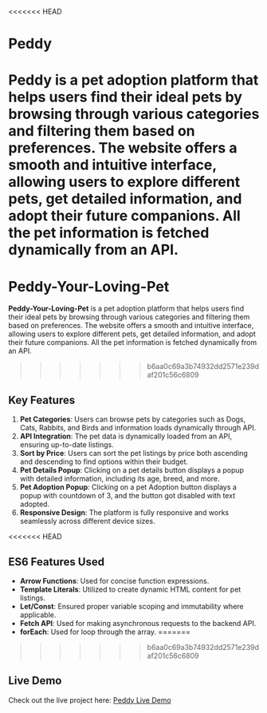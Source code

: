 <<<<<<< HEAD
# Peddy

**Peddy** is a pet adoption platform that helps users find their ideal pets by browsing through various categories and filtering them based on preferences. The website offers a smooth and intuitive interface, allowing users to explore different pets, get detailed information, and adopt their future companions. All the pet information is fetched dynamically from an API.
=======
# Peddy-Your-Loving-Pet

**Peddy-Your-Loving-Pet** is a pet adoption platform that helps users find their ideal pets by browsing through various categories and filtering them based on preferences. The website offers a smooth and intuitive interface, allowing users to explore different pets, get detailed information, and adopt their future companions. All the pet information is fetched dynamically from an API.
>>>>>>> b6aa0c69a3b74932dd2571e239daf201c56c6809

## Key Features

1. **Pet Categories**: Users can browse pets by categories such as Dogs, Cats, Rabbits, and Birds and information loads dynamically through API.
2. **API Integration**: The pet data is dynamically loaded from an API, ensuring up-to-date listings.
3. **Sort by Price**: Users can sort the pet listings by price both ascending and descending to find options within their budget.
4. **Pet Details Popup**: Clicking on a pet details button displays a popup with detailed information, including its age, breed, and more.
5. **Pet Adoption Popup**: Clicking on a pet Adoption button displays a popup with countdown of 3, and the button got disabled with text adopted.
5. **Responsive Design**: The platform is fully responsive and works seamlessly across different device sizes.

<<<<<<< HEAD
## ES6 Features Used

- **Arrow Functions**: Used for concise function expressions.
- **Template Literals**: Utilized to create dynamic HTML content for pet listings.
- **Let/Const**: Ensured proper variable scoping and immutability where applicable.
- **Fetch API**: Used for making asynchronous requests to the backend API.
- **forEach**: Used for loop through the array.
=======
>>>>>>> b6aa0c69a3b74932dd2571e239daf201c56c6809

## Live Demo

Check out the live project here: [Peddy Live Demo](https://peddy-your-loving-pet.netlify.app/)
